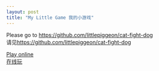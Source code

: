 ```yaml
---
layout: post
title: "My Little Game 我的小游戏"
---
```

Please go to <https://github.com/littlepiggeon/cat-fight-dog>  
请见<https://github.com/littlepiggeon/cat-fight-dog>  

[Play online](/cat%20fight%20dog/)  
[在线玩](/cat%20fight%20dog/)